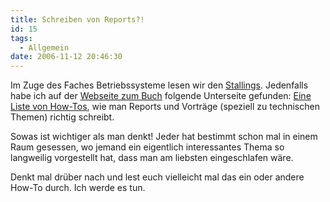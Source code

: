```yaml
---
title: Schreiben von Reports?!
id: 15
tags:
  - Allgemein
date: 2006-11-12 20:46:30
---
```


Im Zuge des Faches Betriebssysteme lesen wir den [Stallings](http://www.amazon.de/gp/product/3827371856/028-4615033-7037346?ie=UTF8&amp;tag=fabsenetfabse-21&amp;linkCode=xm2&amp;camp=1638&amp;creativeASIN=3827371856 "Betriebssysteme - 4\. Auflage - Baf&ouml;g Version"). Jedenfalls habe ich auf der [Webseite zum Buch](http://www.williamstallings.com/OS4e.html) folgende Unterseite gefunden: [Eine Liste von How-Tos](http://www.williamstallings.com/SS/SS-howto.html), wie man Reports und Vorträge (speziell zu technischen Themen) richtig schreibt.

Sowas ist wichtiger als man denkt! Jeder hat bestimmt schon mal in einem Raum gesessen, wo jemand ein eigentlich interessantes Thema so langweilig vorgestellt hat, dass man am liebsten eingeschlafen wäre.

Denkt mal drüber nach und lest euch vielleicht mal das ein oder andere How-To durch. Ich werde es tun.